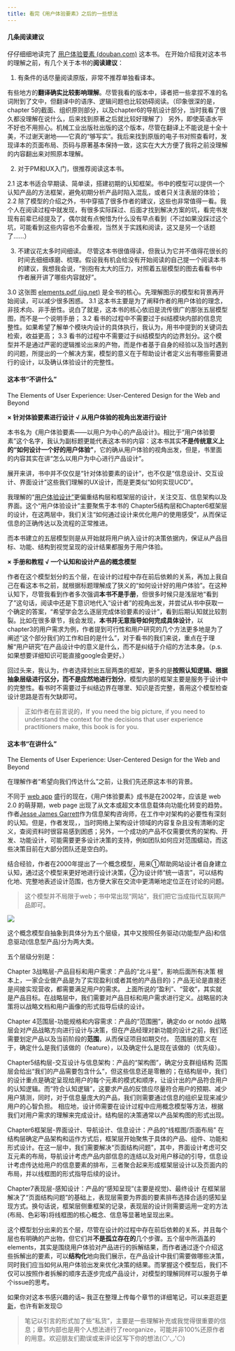 ```yaml
---
title: 看完《用户体验要素》之后的一些想法
---
```


#### 几条阅读建议
仔仔细细地读完了 [用户体验要素 (douban.com)](https://book.douban.com/subject/6523997/) 这本书。
在开始介绍我对这本书的理解之前，有几个关于本书的**阅读建议**：

1. 有条件的话尽量阅读原版，非常不推荐单独看译本。

有些地方的**翻译确实比较影响理解**。尽管我看的版本中，译者把一些拿捏不准的名词附到了文中，但翻译中的语序、逻辑问题也比较妨碍阅读。（印象很深的是，chapter 5的截面、组织原则部分，以及chapter6的导航设计部分，当时我看了很久都没理解在说什么，后来找到原著之后就比较好理解了）
另外，即使英语水平不好也不用担心。机械工业出版社出版的这个版本，尽管在翻译上不能说是十全十美，不过谢天谢地——它真的“够写实”。我后来找到原版的电子书对照查看时，发现译本的页面布局、页码与原著基本保持一致，这实在大大方便了我将之前没理解的内容翻出来对照原本理解。

2. 对于PM和UX入门，很推荐阅读这本书。

2.1 这本书适合早期读、简单读，搭建初期的认知框架。书中的模型可以提供一个认知产品的方法框架，避免初期分析产品时陷入混乱，或者只关注表层的体验；
2.2 除了模型的介绍之外，书中穿插了很多作者的建议，这些也非常值得一看。我个人在阅读过程中就发现，有很多实际踩过、后面才找到解决方案的坑，看完书发现有前辈已经提及了，偶尔就有点惋惜为什么没有早点看到（不过如果没踩过这个坑，可能看到这些内容也不会重视，当然关于实践和阅读，这又是另一个话题了……）

3. 不建议花太多时间细读。
尽管这本书很值得读，但我认为它并不值得花很长的时间去细细琢磨、梳理。假设我有机会给没有开始阅读的自己提一个阅读本书的建议，我想我会说，“别抱有太大的压力，对照着五层模型的图去看看书中作者展开讲了哪些内容就好”。

3.0 这张图 [elements.pdf (jjg.net)](http://www.jjg.net/elements/pdf/elements.pdf)  是全书的核心。先理解图示的模型和背景再开始阅读，可以减少很多困惑。
3.1 这本书主要是为了阐释作者的用户体验的理念，非技术向、非手册性。说白了就是，这本书的核心依旧是流传很广的那张五层模型图，而不是一个说明手册；
3.2 看书的过程中不需要过于纠结模块内部的信息完整性。如果希望了解单个模块内设计的具体执行，我认为，用书中提到的关键词去检索，收益更高；
3.3 看书的过程中不需要过于纠结模型内的边界划分。这个模型并不是通过严密的逻辑推论出来的产物，而是作者基于自身的经验以及当时遇到的问题，所提出的一个解决方案，模型的意义在于帮助设计者定义出有哪些需要进行的设计，以及确认体验设计的完整性。



#### 这本书“不讲什么”
The Elements of User Experience: User-Centered Design for the Web and Beyond

**× 针对体验要素进行设计  √ 从用户体验的视角出发进行设计**

本书名为《用户体验要素——以用户为中心的产品设计》。相比于“用户体验要素”这个名字，我认为副标题更能代表这本书的内容：这本书其实**不是传统意义上的“如何设计一个好的用户体验”**，它的确从用户体验的视角出发，但是，书里面的内容其实在讲“怎么以用户为中心进行产品设计”。

展开来讲，书中并不仅仅是“针对体验要素的设计”，也不仅是“信息设计、交互设计、界面设计”这些我们理解的UX设计，而是更类似“如何实现UCD”。

我理解的“[用户体验设计”](https://en.wikipedia.org/wiki/User_experience_design#Information_architecture)更偏重结构层和框架层的设计，关注交互、信息架构以及界面。这个“用户体验设计”主要聚焦于本书的 Chapter5结构层和Chapter6框架层的设计，在这两层中，我们关注“如何通过设计来优化用户的使用感受”，从而保证信息的正确传达以及流程的正常推进。

而本书建立的五层模型则是从开始就将用户纳入设计的决策依据内，保证从产品目标、功能、结构到视觉呈现的设计结果都服务于用户体验。

**× 手册和教程  √ 一个认知和设计产品的概念模型**

作者在这个模型划分的五个层，在设计的过程中存在前后依赖的关系，再加上我自己在看这本书之前，就根据标题理解成了狭义的“如何设计好的用户体验”。在这种认知下，尽管我看到作者多次强调**本书不是手册**，但很多时候只是浅层地“看到了”这句话，阅读中还是下意识地代入“设计者”的视角出发，并尝试从书中获取一个确定的答案，“希望学会怎么逐层完成体验要素的设计”，看到后期认知就比较割裂。比如在很多章节，我会发现，**本书并无意指导如何完成具体设计**，以chapter3的用户需求为例，作者提到可行性和用户研究的几个方法更多地是为了阐述“这个部分我们的工作和目的是什么”，对于看书的我们来说，重点在于理解“用户研究”在产品设计中的意义是什么，而不是纠结于介绍的方法本身。（p.s.如果想要详细知识可能直接google会更好。）

回过头来，我认为，作者选择划出五层两类的框架，更多的是**按照认知逻辑、根据抽象层级进行区分，而不是应然地进行划分**。模型内部的框架主要是服务于设计中的完整性。看书时不需要过于纠结边界在哪里、知识是否完整，善用这个模型检查设计思路是否有欠缺即可。
> 正如作者在前言说的，If you need the big picture, if you need to understand the context for the decisions that user experience practitioners make, this book is for you.


#### 这本书“在讲什么”

The Elements of User Experience: User-Centered Design for the Web and Beyond

在理解作者“希望向我们传达什么”之前，让我们先还原这本书的背景。

不同于 [web app](https://en.wikipedia.org/wiki/Web_application) 盛行的现在，《用户体验要素》成书是在2002年，应该是 web 2.0 的萌芽期，web page 出现了从文本或超文本信息载体向功能化转变的趋势。作者[Jesse James Garrett](https://en.wikipedia.org/wiki/Jesse_James_Garrett)作为信息架构咨询师，在工作中对架构的必要性有深刻的认知。但是，作者发现，，当时网络上架构设计领域的内容复杂且没有清晰的定义，查阅资料时很容易感到困惑；另外，一个成功的产品不仅需要优秀的架构、开发、功能设计，可能需要更多设计决策的支持，例如团队如何应对范围蠕动，而这些决策目前在大部分团队还是空白的。

结合经验，作者在2000年提出了一个概念模型，用来①帮助网站设计者自身建立认知，通过这个模型来更好地进行设计决策，②为设计师“统一语言”，可以结构化地、完整地表述设计范围，也方便大家在交流中更清晰地定位正在讨论的问题。
> 这个模型并不局限于web；书中常出现“网站”，我们把它当成指代互联网产品即可。

![](https://sinensis-g.oss-cn-hangzhou.aliyuncs.com/doc.pic.host/Pasted%20image%2020220622215129.png)


这个概念模型自抽象到具体分为五个层级，其中又按照任务驱动(功能型产品)和信息驱动(信息型产品)分为两大类。

五个层级分别是：

Chapter 3战略层-产品目标和用户需求：产品的“北斗星”，影响后面所有决策
根本上，一家企业做产品是为了实现盈利(或者其他的产品目的)；产品无论是直接还是间接实现营收，都需要满足用户的需求。
上面所说的“盈利”、“营收”，其实就是产品目标。在战略层中，我们需要对产品目标和用户需求进行定义。战略层的决策将以战略文档和用户画像的形式指导后续的设计。

Chapter 4范围层-功能规格和内容需求：产品的“范围圈”，确定do or notdo
战略层会对产品战略方向进行设计与决策，但在产品经理对新功能的设计之前，我们还需要划定产品以及当前阶段的**范围**，从而保证项目如期交付。
范围层的意义在于，确定什么是我们该做的（feature），以及确定什么是现在该做的（优先级）。

Chapter5结构层-交互设计与信息架构：产品的“架构图”，确定分支群组结构
范围层会给出“我们的产品需要包含什么”，但这些信息还是零散的；在结构层中，我们的设计重点是确定呈现给用户的每个元素的模式和顺序，让设计出的产品符合用户的认知逻辑。而“符合认知逻辑”，这要求产品的反馈应尽量符合用户的预期、减少用户猜测，同时，对于信息量庞大的产品，我们则需要通过信息的组织呈现来减少用户的心智负担。
相应地，设计师需要在设计过程中应用概念模型等方法，根据我们对用户需求的理解来完成设计。结构层的决策通常以产品架构图的形式出现。

Chapter6框架层-界面设计、导航设计、信息设计：产品的“线框图/页面布局”
在结构层确定产品架构和运作方式后，框架层开始聚焦于具体的产品、组件、功能和形式设计。在这一层中，我们需要解决“页面结构问题”，其中，界面设计考虑可交互元素的布局，导航设计考虑产品内部信息的连结以及对用户移动的引导，信息设计考虑传达给用户的信息要素的排布，三者聚合起来形成框架层设计以及页面内的布局，并以线框图的形式指导后续的设计。

Chapter7表现层-感知设计：产品的“感知呈现”(主要是视觉)、最终设计
在框架层解决了“页面结构问题”的基础上，表现层需要为界面的要素排布选择合适的感知呈现方式。换句话说，框架层侧重框架的记录，表现层的设计则需要运用一定的方法(布局、色彩等)将线框图的核心概念、信息等显著地呈现出来。

这个模型划分出来的五个层，尽管在设计的过程中存在前后依赖的关系，并且每个层也有明确的产出物，但它们并**不是孤立存在的**几个步骤。五个层中所涵盖的elements，其实是围绕用户体验对产品进行的拆解结果，而作者通过逐个介绍这些拆解出的要素，可以**结构化**地向我们展示，在产品设计中我们需要做哪些决策，同时我们应当如何从用户体验出发来优化决策的结果。而掌握这个模型后，我们不仅可以按照作者拆解的顺序去逐步完成产品设计，对模型的理解同样可以服务于单个issue的思考。

如果你对这本书感兴趣的话~ 我正在整理上传每个章节的详细笔记，可以来逛逛[更新](https://sinensisw.github.io/archives/)，也许有新发现😉

> 笔记以引言的形式加了些“私货”，主要是一些理解补充或我觉得很重要的信息；章节内部也是用个人想法进行了reorganize，可能并非100%还原作者的用意。欢迎朋友们勘误或来评论区写下你的想法(⚪'◡'⚪)

